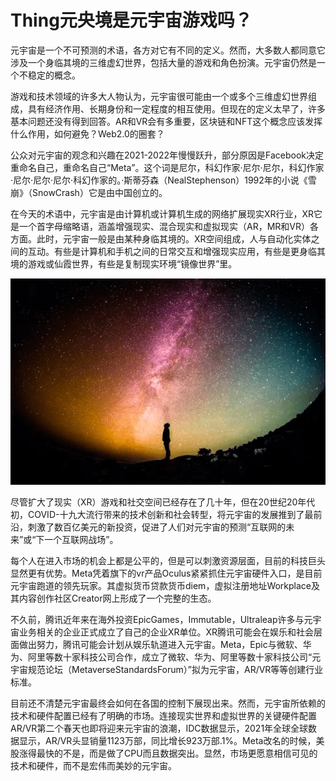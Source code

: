 # Thing元央境是元宇宙游戏吗？




元宇宙是一个不可预测的术语，各方对它有不同的定义。然而，大多数人都同意它涉及一个身临其境的三维虚幻世界，包括大量的游戏和角色扮演。元宇宙仍然是一个不稳定的概念。

游戏和技术领域的许多大人物认为，元宇宙很可能由一个或多个三维虚幻世界组成，具有经济作用、长期身份和一定程度的相互使用。但现在的定义太早了，许多基本问题还没有得到回答。AR和VR会有多重要，区块链和NFT这个概念应该发挥什么作用，如何避免？Web2.0的圈套？

公众对元宇宙的观念和兴趣在2021-2022年慢慢跃升，部分原因是Facebook决定重命名自己，重命名自己“Meta”。这个词是尼尔，科幻作家·尼尔·尼尔，科幻作家·尼尔·尼尔·尼尔·科幻作家的。·斯蒂芬森（NealStephenson）1992年的小说《雪崩》（SnowCrash）它是由中国创立的。

在今天的术语中，元宇宙是由计算机或计算机生成的网络扩展现实XR行业，XR它是一个首字母缩略语，涵盖增强现实、混合现实和虚拟现实（AR，MR和VR）各方面。此时，元宇宙一般是由某种身临其境的。XR空间组成，人与自动化实体之间的互动。有些是计算机和手机之间的日常交互和增强现实应用，有些是更身临其境的游戏或仙霞世界，有些是复制现实环境“镜像世界”里。



![img](136.png)



尽管扩大了现实（XR）游戏和社交空间已经存在了几十年，但在20世纪20年代初，COVID-十九大流行带来的技术创新和社会转型，将元宇宙的发展推到了最前沿，刺激了数百亿美元的新投资，促进了人们对元宇宙的预测“互联网的未来”或“下一个互联网战场”。

每个人在进入市场的机会上都是公平的，但是可以刺激资源层面，目前的科技巨头显然更有优势。Meta凭着旗下的vr产品Oculus紧紧抓住元宇宙硬件入口，是目前元宇宙跑道的领先玩家。其虚拟货币贷款货币diem，虚拟注册地址Workplace及其内容创作社区Creator网上形成了一个完整的生态。

不久前，腾讯近年来在海外投资EpicGames，Immutable，Ultraleap许多与元宇宙业务相关的企业正式成立了自己的企业XR单位。XR腾讯可能会在娱乐和社会层面做出努力，腾讯可能会计划从娱乐轨道进入元宇宙。Meta，Epic与微软、华为、阿里等数十家科技公司合作，成立了微软、华为、阿里等数十家科技公司“元宇宙规范论坛（MetaverseStandardsForum）”拟为元宇宙，AR/VR等等创建行业标准。

目前还不清楚元宇宙最终会如何在各国的控制下展现出来。然而，元宇宙所依赖的技术和硬件配置已经有了明确的市场。连接现实世界和虚拟世界的关键硬件配置AR/VR第二个春天也即将迎来元宇宙的浪潮，IDC数据显示，2021年全球全球数据显示，AR/VR头显销量1123万部，同比增长923万部.1%。Meta改名的时候，美股涨得最快的不是，而是做了CPU而且数据突出。显然，市场更愿意相信可见的技术和硬件，而不是宏伟而美妙的元宇宙。
